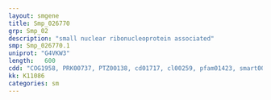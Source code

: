 ```yaml
---
layout: smgene
title: Smp_026770
grp: Smp_02
description: "small nuclear ribonucleoprotein associated"
smp: Smp_026770.1
uniprot: "G4VKW3"
length:   600
cdd: "COG1958, PRK00737, PTZ00138, cd01717, cl00259, pfam01423, smart00651"
kk: K11086
categories: sm
---
```

